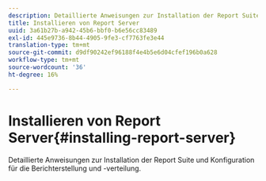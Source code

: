 ```yaml
---
description: Detaillierte Anweisungen zur Installation der Report Suite und Konfiguration für die Berichterstellung und -verteilung.
title: Installieren von Report Server
uuid: 3a61b27b-a942-45b6-bbf0-b6e56cc83489
exl-id: 445e9736-8b44-4905-9fe3-cf7763fe3e44
translation-type: tm+mt
source-git-commit: d9df90242ef96188f4e4b5e6d04cfef196b0a628
workflow-type: tm+mt
source-wordcount: '36'
ht-degree: 16%

---
```


# Installieren von Report Server{#installing-report-server}

Detaillierte Anweisungen zur Installation der Report Suite und Konfiguration für die Berichterstellung und -verteilung.
